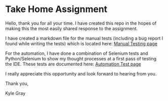 # Take Home Assignment

Hello, thank you for all your time. I have created this repo in the hopes of making this the most easily shared response to the assignment. 

I have created a markdown file for the manual tests (including a bug report I found while writing the tests) which is located here: [Manual Testing page](https://github.com/noxferatu/takehomeassignment/blob/main/cloud_manual_test.md)

For the automation, I have done a combination of Selenium tests and Python/Selenium to show my thought processes at a first pass of testing the IDE. These tests are documented here: [Automation Test page](https://github.com/noxferatu/takehomeassignment/blob/main/automation_tests.md)

I really appreciate this opportunity and look forward to hearing from you.

Thank you,

Kyle Gray
